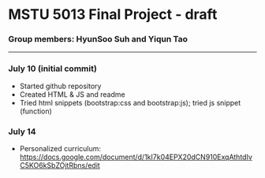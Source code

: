 # MSTU 5013 Final Project - draft

### Group members: HyunSoo Suh and Yiqun Tao
---
### July 10 (initial commit)
- Started github repository
- Created HTML & JS and readme
- Tried html snippets (bootstrap:css and bootstrap:js); tried js snippet (function)

### July 14
- Personalized curriculum: https://docs.google.com/document/d/1kI7k04EPX20dCN910ExqAthtdIvC5KO6kSbZOjtRbns/edit
